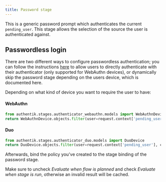 ```yaml
---
title: Password stage
---
```


This is a generic password prompt which authenticates the current `pending_user`. This stage allows the selection of the source the user is authenticated against.

## Passwordless login

There are two different ways to configure passwordless authentication; you can follow the instructions [here](../authenticator_validate/index.md#passwordless-authentication) to allow users to directly authenticate with their authenticator (only supported for WebAuthn devices), or dynamically skip the password stage depending on the users device, which is documented here.

Depending on what kind of device you want to require the user to have:

#### WebAuthn

```python
from authentik.stages.authenticator_webauthn.models import WebAuthnDevice
return WebAuthnDevice.objects.filter(user=request.context['pending_user'], confirmed=True).exists()
```

#### Duo

```python
from authentik.stages.authenticator_duo.models import DuoDevice
return DuoDevice.objects.filter(user=request.context['pending_user'], confirmed=True).exists()
```

Afterwards, bind the policy you've created to the stage binding of the password stage.

Make sure to uncheck _Evaluate when flow is planned_ and check _Evaluate when stage is run_, otherwise an invalid result will be cached.
